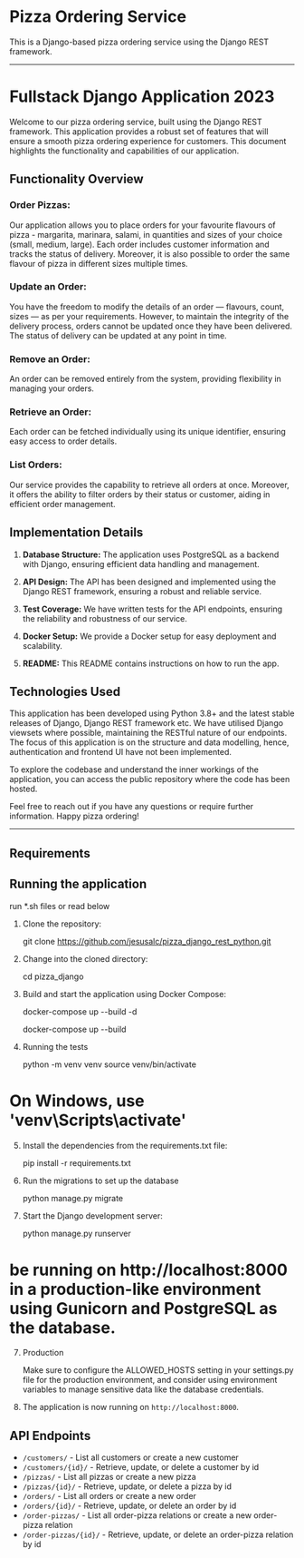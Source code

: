 # Pizza Ordering Service

This is a Django-based pizza ordering service using the Django REST framework.

---
# Fullstack Django Application 2023

Welcome to our pizza ordering service, built using the Django REST framework. This application provides a robust set of features that will ensure a smooth pizza ordering experience for customers. This document highlights the functionality and capabilities of our application.

## Functionality Overview

### Order Pizzas:
Our application allows you to place orders for your favourite flavours of pizza - margarita, marinara, salami, in quantities and sizes of your choice (small, medium, large). Each order includes customer information and tracks the status of delivery. Moreover, it is also possible to order the same flavour of pizza in different sizes multiple times.

### Update an Order:
You have the freedom to modify the details of an order — flavours, count, sizes — as per your requirements. However, to maintain the integrity of the delivery process, orders cannot be updated once they have been delivered. The status of delivery can be updated at any point in time.

### Remove an Order:
An order can be removed entirely from the system, providing flexibility in managing your orders.

### Retrieve an Order:
Each order can be fetched individually using its unique identifier, ensuring easy access to order details.

### List Orders:
Our service provides the capability to retrieve all orders at once. Moreover, it offers the ability to filter orders by their status or customer, aiding in efficient order management.

## Implementation Details

1. **Database Structure:** The application uses PostgreSQL as a backend with Django, ensuring efficient data handling and management.

2. **API Design:** The API has been designed and implemented using the Django REST framework, ensuring a robust and reliable service.

3. **Test Coverage:** We have written tests for the API endpoints, ensuring the reliability and robustness of our service.

4. **Docker Setup:** We provide a Docker setup for easy deployment and scalability.

5. **README:** This README contains instructions on how to run the app.

## Technologies Used

This application has been developed using Python 3.8+ and the latest stable releases of Django, Django REST framework etc. We have utilised Django viewsets where possible, maintaining the RESTful nature of our endpoints. The focus of this application is on the structure and data modelling, hence, authentication and frontend UI have not been implemented.

To explore the codebase and understand the inner workings of the application, you can access the public repository where the code has been hosted.

Feel free to reach out if you have any questions or require further information. Happy pizza ordering!

---


## Requirements


## Running the application


run *.sh files 
or read below


1. Clone the repository:


    git clone https://github.com/jesusalc/pizza_django_rest_python.git


2. Change into the cloned directory:


    cd pizza_django


3. Build and start the application using Docker Compose:


    docker-compose up --build -d

    docker-compose up --build

4. Running the tests


    python -m venv venv
    source venv/bin/activate  

# On Windows, use 'venv\Scripts\activate'

5. Install the dependencies from the requirements.txt file:


    pip install -r requirements.txt


5. Run the migrations to set up the database


    python manage.py migrate

6. Start the Django development server:


    python manage.py runserver



#  be running on http://localhost:8000 in a production-like environment using Gunicorn and PostgreSQL as the database.

7. Production

    
    Make sure to configure the ALLOWED_HOSTS setting in your settings.py file for the production environment, and consider using environment variables to manage sensitive data like the database credentials.


7. The application is now running on `http://localhost:8000`.

## API Endpoints

* `/customers/` - List all customers or create a new customer
* `/customers/{id}/` - Retrieve, update, or delete a customer by id
* `/pizzas/` - List all pizzas or create a new pizza
* `/pizzas/{id}/` - Retrieve, update, or delete a pizza by id
* `/orders/` - List all orders or create a new order
* `/orders/{id}/` - Retrieve, update, or delete an order by id
* `/order-pizzas/` - List all order-pizza relations or create a new order-pizza relation
* `/order-pizzas/{id}/` - Retrieve, update, or delete an order-pizza relation by id


